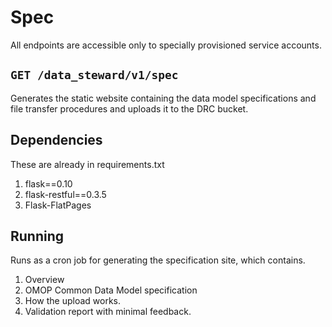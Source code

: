 # Spec
All endpoints are accessible only to specially provisioned service accounts.

## `GET /data_steward/v1/spec`

Generates the static website containing the data model specifications and file transfer procedures and uploads it to
the DRC bucket.


## Dependencies

These are already in requirements.txt
1. flask==0.10
2. flask-restful==0.3.5
3. Flask-FlatPages

## Running

Runs as a cron job for generating the specification site, which contains.

1. Overview
2. OMOP Common Data Model specification
3. How the upload works.
4. Validation report with minimal feedback.

